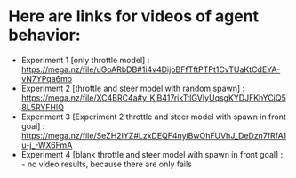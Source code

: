 # Here are links for videos of agent behavior:
 - Experiment 1 [only throttle model] : https://mega.nz/file/uGoARbDB#1i4v4DijoBFfTftPTPt1CvTUaKtCdEYA-vN7YPqa6mo
 - Experiment 2 [throttle and steer model with random spawn] : https://mega.nz/file/XC4BRC4a#y_KlB417rikTtlGVIyUqsgKYDJFKhYCiQ58L5RYFHlQ
 - Experiment 3 [Experiment 2 throttle and steer model with spawn in front goal] : https://mega.nz/file/SeZH2IYZ#LzxDEQF4nyiBwOhFUVhJ_DeDzn7fRfA1u-j_-WX6FmA
 - Experiment 4 [blank throttle and steer model with spawn in front goal] : - no video results, because there are only fails
